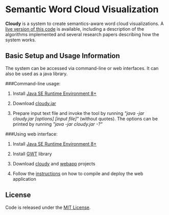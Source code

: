 Semantic Word Cloud Visualization
=====
**Cloudy** is a system to create semantics-aware word cloud visualizations. A [live version of this code](http://wordcloud.cs.arizona.edu) is available, including a description of the algorithms implemented and several research papers describing how the system works.

Basic Setup and Usage Information
--------

The system can be accessed via command-line or web interfaces. It can also be used as a java library.

###Command-line usage:

1. Install [Java SE Runtime Environment 8+](http://www.oracle.com/technetwork/java/javase/downloads/index.html)

2. Download [cloudy.jar](libs/cloudy.jar)

3. Prepare input text file and invoke the tool by running *"java -jar cloudy.jar [options] [input file]"* (without quotes). The options can be printed by running *"java -jar cloudy.jar -?"*

###Using web interface:

1. Install [Java SE Runtime Environment 8+](http://www.oracle.com/technetwork/java/javase/downloads/index.html)

2. Install [GWT](http://www.gwtproject.org) library

3. Download [cloudy](/cloudy) and [webapp](/webapp) projects

4. Follow the [instructions](http://www.gwtproject.org/gettingstarted.html) on how to compile and deploy the web application

License
--------
Code is released under the [MIT License](LICENSE).
